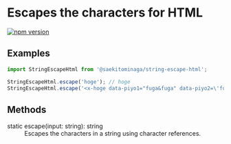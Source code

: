 # Escapes the characters for HTML

[![npm version](https://badge.fury.io/js/%40saekitominaga%2Fstring-escape-html.svg)](https://badge.fury.io/js/%40saekitominaga%2Fstring-escape-html)

## Examples

```JavaScript
import StringEscapeHtml from '@saekitominaga/string-escape-html';

StringEscapeHtml.escape('hoge'); // hoge
StringEscapeHtml.escape('<x-hoge data-piyo1="fuga&fuga" data-piyo2=\'fuga&fuga\'>'); // &lt;x-hoge data-piyo1=&quot;fuga&amp;fuga&quot; data-piyo2=&#39;fuga&amp;fuga&#39;&gt;
```

## Methods

<dl>
<dt>static escape(input: string): string</dt>
<dd>Escapes the characters in a string using character references.</dd>
</dl>
